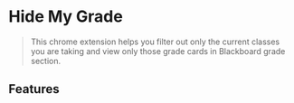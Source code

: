 # Hide My Grade
> This chrome extension helps you filter out only the current classes you are taking and view only those grade cards in Blackboard grade section.


## Features
